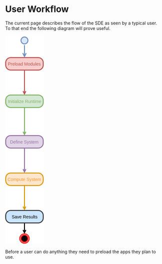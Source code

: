 User Workflow
=============

The current page describes the flow of the SDE as seen by a typical user.  To
 that end the following diagram will prove useful. 

![](uml/ProgramFlow.png)

Before a user can do anything they need to preload the apps they plan to use.
